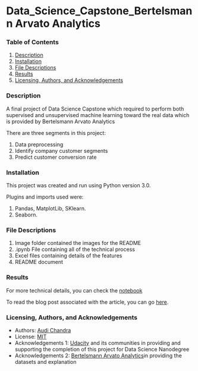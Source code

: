 # Data_Science_Capstone_Bertelsmann Arvato Analytics

### Table of Contents 
1. [Description](https://github.com/audichandra/Data_Science_Capstone_Arvato#Description)
2. [Installation](https://github.com/audichandra/Data_Science_Capstone_Arvato#Installation)
3. [File Descriptions](https://github.com/audichandra/Data_Science_Capstone_Arvato#File-Descriptions)
4. [Results](https://github.com/audichandra/Data_Science_Capstone_Arvato#Results)
5. [Licensing, Authors, and Acknowledgements](https://github.com/audichandra/Data_Science_Capstone_Arvato#Licensing)


### Description 

A final project of Data Science Capstone which required to perform both supervised and unsupervised machine learning toward the real data which is provided by Bertelsmann Arvato Analytics

There are three segments in this project: 
1. Data preprocessing 
2. Identify company customer segments
3. Predict customer conversion rate


### Installation
This project was created and run using Python version 3.0.

Plugins and imports used were: 
1. Pandas, MatplotLib, SKlearn.
2. Seaborn.  


### File Descriptions 
1. Image folder contained the images for the README 
2. .ipynb File containing all of the technical process
3. Excel files containing details of the features 
4. README document


### Results 

For more technical details, you can check the [notebook](https://github.com/audichandra/Data_Science_Capstone_Arvato/blob/master/Arvato%20Project%20Workbook.ipynb) 

To read the blog post associated with the article, you can go [here](https://medium.com/@audichandra94/how-machine-learning-group-and-predict-customers-behavior-1693616ab32b).


### Licensing, Authors, and Acknowledgements

- Authors: [Audi Chandra](https://github.com/audichandra)
- License: [MIT](https://opensource.org/licenses/MIT)
- Acknowledgements 1: [Udacity](https://www.udacity.com/) and its communities in providing and supporting the completion of this project for Data Science Nanodegree 
- Acknowledgements 2: [Bertelsmann Arvato Analytics](https://www.bertelsmann.com/divisions/arvato/)in providing the datasets and explanation 
